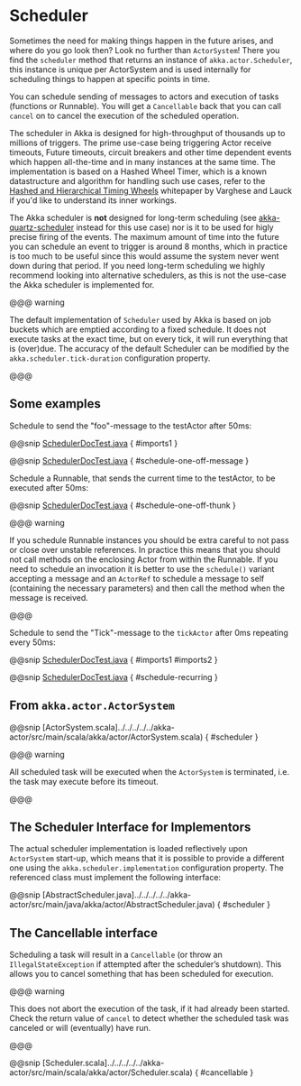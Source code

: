 # Scheduler

Sometimes the need for making things happen in the future arises, and where do
you go look then?  Look no further than `ActorSystem`! There you find the
`scheduler` method that returns an instance of
`akka.actor.Scheduler`, this instance is unique per ActorSystem and is
used internally for scheduling things to happen at specific points in time.

You can schedule sending of messages to actors and execution of tasks
(functions or Runnable).  You will get a `Cancellable` back that you can call
`cancel` on to cancel the execution of the scheduled operation.

The scheduler in Akka is designed for high-throughput of thousands up to millions 
of triggers. The prime use-case being triggering Actor receive timeouts, Future timeouts,
circuit breakers and other time dependent events which happen all-the-time and in many 
instances at the same time. The implementation is based on a Hashed Wheel Timer, which is
a known datastructure and algorithm for handling such use cases, refer to the [Hashed and Hierarchical Timing Wheels](http://www.cs.columbia.edu/~nahum/w6998/papers/sosp87-timing-wheels.pdf) 
whitepaper by Varghese and Lauck if you'd like to understand its inner workings. 

The Akka scheduler is **not** designed for long-term scheduling (see [akka-quartz-scheduler](https://github.com/enragedginger/akka-quartz-scheduler) 
instead for this use case) nor is it to be used for higly precise firing of the events.
The maximum amount of time into the future you can schedule an event to trigger is around 8 months,
which in practice is too much to be useful since this would assume the system never went down during that period.
If you need long-term scheduling we highly recommend looking into alternative schedulers, as this
is not the use-case the Akka scheduler is implemented for.

@@@ warning

The default implementation of `Scheduler` used by Akka is based on job
buckets which are emptied according to a fixed schedule.  It does not
execute tasks at the exact time, but on every tick, it will run everything
that is (over)due.  The accuracy of the default Scheduler can be modified
by the `akka.scheduler.tick-duration` configuration property.

@@@

## Some examples

Schedule to send the "foo"-message to the testActor after 50ms:

@@snip [SchedulerDocTest.java](code/jdocs/actor/SchedulerDocTest.java) { #imports1 }

@@snip [SchedulerDocTest.java](code/jdocs/actor/SchedulerDocTest.java) { #schedule-one-off-message }

Schedule a Runnable, that sends the current time to the testActor, to be executed after 50ms:

@@snip [SchedulerDocTest.java](code/jdocs/actor/SchedulerDocTest.java) { #schedule-one-off-thunk }

@@@ warning

If you schedule Runnable instances you should be extra careful
to not pass or close over unstable references. In practice this means that you should
not call methods on the enclosing Actor from within the Runnable.
If you need to schedule an invocation it is better to use the `schedule()`
variant accepting a message and an `ActorRef` to schedule a message to self
(containing the necessary parameters) and then call the method when the message is received.

@@@

Schedule to send the "Tick"-message to the `tickActor` after 0ms repeating every 50ms:

@@snip [SchedulerDocTest.java](code/jdocs/actor/SchedulerDocTest.java) { #imports1 #imports2 }

@@snip [SchedulerDocTest.java](code/jdocs/actor/SchedulerDocTest.java) { #schedule-recurring }

## From `akka.actor.ActorSystem`

@@snip [ActorSystem.scala]../../../../../akka-actor/src/main/scala/akka/actor/ActorSystem.scala) { #scheduler }

@@@ warning

All scheduled task will be executed when the `ActorSystem` is terminated, i.e.
the task may execute before its timeout.

@@@

## The Scheduler Interface for Implementors

The actual scheduler implementation is loaded reflectively upon
`ActorSystem` start-up, which means that it is possible to provide a
different one using the `akka.scheduler.implementation` configuration
property. The referenced class must implement the following interface:

@@snip [AbstractScheduler.java]../../../../../akka-actor/src/main/java/akka/actor/AbstractScheduler.java) { #scheduler }

## The Cancellable interface

Scheduling a task will result in a `Cancellable` (or throw an
`IllegalStateException` if attempted after the scheduler’s shutdown).
This allows you to cancel something that has been scheduled for execution.

@@@ warning

This does not abort the execution of the task, if it had already been
started.  Check the return value of `cancel` to detect whether the
scheduled task was canceled or will (eventually) have run.

@@@

@@snip [Scheduler.scala]../../../../../akka-actor/src/main/scala/akka/actor/Scheduler.scala) { #cancellable }